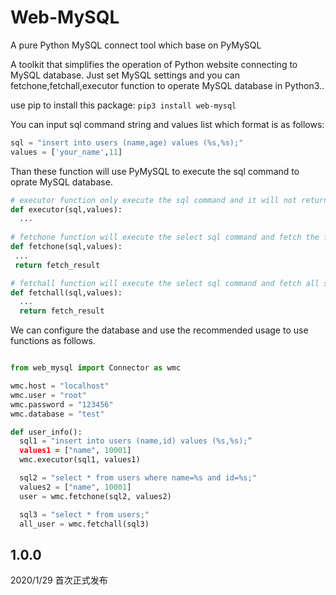 
# Web-MySQL
A pure Python MySQL connect tool which base on PyMySQL

A toolkit that simplifies the operation of Python website connecting to MySQL database.
Just set MySQL settings and you can fetchone,fetchall,executor function to operate MySQL database in Python3..

use pip to install this package:
`pip3 install web-mysql`

You can input sql command string and values list which format is as follows:
```Python
sql = "insert into users (name,age) values (%s,%s);"
values = ['your_name',11]
```
Than these function will use PyMySQL to execute the sql command to oprate MySQL database.

```Python
# executor function only execute the sql command and it will not return anything.
def executor(sql,values):
  ...
 
# fetchone function will execute the select sql command and fetch the first select result.
def fetchone(sql,values):
 ...
 return fetch_result

# fetchall function will execute the select sql command and fetch all select result as list.
def fetchall(sql,values):
  ...
  return fetch_result
```

We can configure the database and use the recommended usage to use functions as follows.


```Python

from web_mysql import Connector as wmc

wmc.host = "localhost"
wmc.user = "root"
wmc.password = "123456"
wmc.database = "test"

def user_info():
  sql1 = "insert into users (name,id) values (%s,%s);“
  values1 = ["name", 10001]
  wmc.executor(sql1, values1)

  sql2 = "select * from users where name=%s and id=%s;"
  values2 = ["name", 10001]
  user = wmc.fetchone(sql2, values2)

  sql3 = "select * from users;"
  all_user = wmc.fetchall(sql3)
```

1.0.0
---

2020/1/29  首次正式发布
